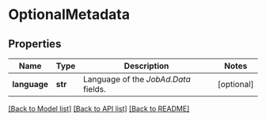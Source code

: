 # OptionalMetadata


## Properties
Name | Type | Description | Notes
------------ | ------------- | ------------- | -------------
**language** | **str** | Language of the *JobAd.Data* fields. | [optional] 

[[Back to Model list]](../README.md#documentation-for-models) [[Back to API list]](../README.md#documentation-for-api-endpoints) [[Back to README]](../README.md)


